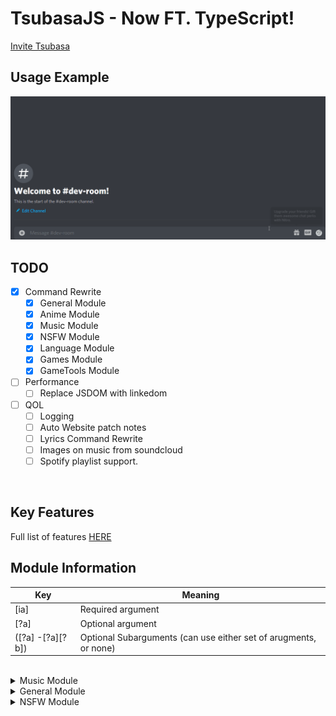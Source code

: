 # TsubasaJS - Now FT. TypeScript!

[Invite Tsubasa](https://discord.com/oauth2/authorize?client_id=753764233484828703&permissions=2147483639&scope=bot)

## Usage Example
![Tsubasa Example](images/tsubasa-example.gif)
## TODO

- [x] Command Rewrite
  - [x] General Module
  - [x] Anime Module
  - [x] Music Module
  - [x] NSFW Module
  - [x] Language Module
  - [x] Games Module
  - [x] GameTools Module
- [ ] Performance
  - [ ] Replace JSDOM with linkedom
- [ ] QOL
  - [ ] Logging
  - [ ] Auto Website patch notes
  - [ ] Lyrics Command Rewrite
  - [ ] Images on music from soundcloud
  - [ ] Spotify playlist support.

<br/>

## Key Features
Full list of features [HERE](https://quilldev.tech/tsubasa)

## Module Information
Key|Meaning
-|-|
[ia]|Required argument
[?a]|Optional argument
([?a] -[?a][?b]) | Optional Subarguments (can use either set of arugments, or none)
<br/>
<details><summary>Music Module</summary>
<p>

## Music Module
| Command | Usage | Deescription |
|-|-|----|
|anime|anime [?query]| Gets an anime picture matching the query 
|animesearch| animesearch [query] | Gets information about the anime you searched for
|sauce|sauce [imageURL]| Tries to find the source/author of the given image
|uwu|uwu|Twansfworms youw mewssage intwo uwu
</p></details>
<details><summary>General Module</summary>
<p>

## NSFW Module
 Command | Usage | Deescription 
-|-|----|
help|help| Gets bot command information
pfp|pfp[?@user]|Gets the PFP of the tagged user, or the author if no user is tagged.
vote|vote| Gets voting urls for Tsubasa
donate|donate| Gets donation information
invite|invite| Gets the bots invite URL
ping|ping|Gets the Command & Gateway ping delay.
version|version|Gets the live version of the bot
source|source|Gets a url to the bots source code
roll|roll ([?max] - [?min][?max])|rolls between the given values 

</p></details>
<details><summary>NSFW Module</summary>
<p>

## NSFW Module
 Command | Usage | Deescription 
-|-|----
doujin|doujin [?query]| Gets a random doujin for the given query
doujintop|doujintop [?query]|Gets the top five doujins today for the given query
hentai|hentai [?query]|Gets a hentai image for the given query.
</p></details>